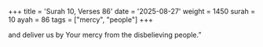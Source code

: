 +++
title = 'Surah 10, Verses 86'
date = '2025-08-27'
weight = 1450
surah = 10
ayah = 86
tags = ["mercy", "people"]
+++

and deliver us by Your mercy from the disbelieving people.”